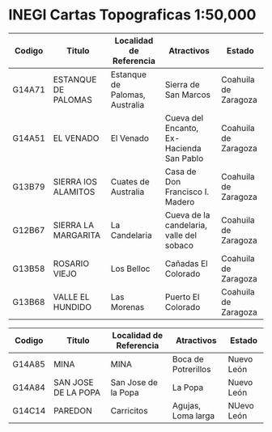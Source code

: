 # INEGI Cartas Topograficas 1:50,000

|Codigo|Titulo|Localidad de Referencia|Atractivos|Estado|
|--|--|--|--|--|
|G14A71|ESTANQUE DE PALOMAS|Estanque de Palomas, Australia|Sierra de San Marcos|Coahuila de Zaragoza|
|G14A51|EL VENADO|El Venado|Cueva del Encanto, Ex-Hacienda San Pablo|Coahuila de Zaragoza|
|G13B79|SIERRA lOS ALAMITOS|Cuates de Australia|Casa de Don Francisco I. Madero| Coahuila de Zaragoza|
|G12B67|SIERRA LA MARGARITA|La Candelaria|Cueva de la candelaria, valle del sobaco|Coahuila de Zaragoza|
|G13B58|ROSARIO VIEJO|Los Belloc| Cañadas El Colorado| Coahuila de Zaragoza|
|G13B68|VALLE EL HUNDIDO|Las Morenas| Puerto El Colorado| Coahuila de Zaragoza|


|Codigo|Titulo|Localidad de Referencia|Atractivos|Estado|
|--|--|--|--|--|
| G14A85 | MINA | MINA | Boca de Potrerillos | Nuevo León |
| G14A84 | SAN JOSE DE LA POPA | San Jose de la Popa | La Popa | Nuevo León |
| G14C14 | PAREDON | Carricitos | Agujas, Loma larga | NUevo León |